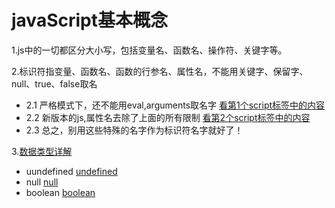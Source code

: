 # javaScript基本概念

1.js中的一切都区分大小写，包括变量名、函数名、操作符、关键字等。

2.标识符指变量、函数名、函数的行参名、属性名，不能用关键字、保留字、null、true、false取名
- 2.1 严格模式下，还不能用eval,arguments取名字 [看第1个script标签中的内容](https://github.com/ZZsimon/Pro-Js-Note/blob/master/chapter03_basicConcepts/grammar_01/grammer.html)
- 2.2 新版本的js,属性名去除了上面的所有限制 [看第2个script标签中的内容](https://github.com/ZZsimon/Pro-Js-Note/blob/master/chapter03_basicConcepts/grammar_01/grammer.html)
- 2.3 总之，别用这些特殊的名字作为标识符名字就好了！

3.[数据类型详解](https://github.com/ZZsimon/Pro-Js-Note/blob/master/chapter03_basicConcepts/dataType_02)
- uundefined [undefined](https://github.com/ZZsimon/Pro-Js-Note/blob/master/chapter03_basicConcepts/dataType_02/dataType_undefined_01.html)
- null [null](https://github.com/ZZsimon/Pro-Js-Note/blob/master/chapter03_basicConcepts/dataType_02/dataType_null_02.html)
- boolean [boolean](https://github.com/ZZsimon/Pro-Js-Note/blob/master/chapter03_basicConcepts/dataType_02/dataType_boolean_03.html)